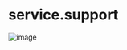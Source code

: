 # service.support

![image](https://github.com/turistikrota/service.support/assets/76786120/cd8a48b3-93b7-4f77-9613-e9c283f878cb)
